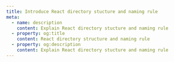 ```yaml
---
title: Introduce React directory stucture and naming rule
meta:
  - name: description
    content: Explain React directory stucture and naming rule
  - property: og:title
    content: React directory structure and naming rule
  - property: og:description
    content: Explain React directory stucture and naming rule
---
```

